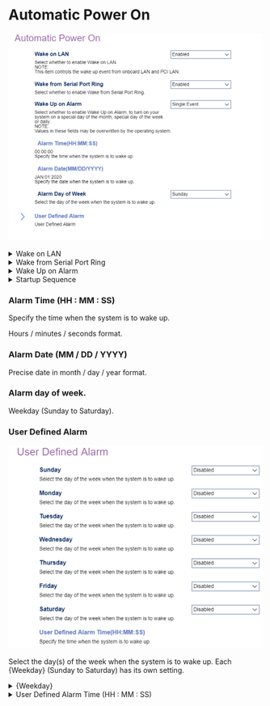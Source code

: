 # Automatic Power On #

![](./img/thinkcenter_automatic_power_on.png)

<details><summary>Wake on LAN</summary>

Controls the wake up event from onboard LAN and PCI LAN.

Options:

1.  **Enabled** - enables Wake on LAN. Default.
2.  Disabled - disables Wake on LAN.

<!-- TODO: add WMI
| WMI Setting name | Values | SVP Req'd | AMD/Intel |
|:---|:---|:---|:---|
| WakeonLAN | setting_values | yes_no | amd_intel |
-->

</details>

<details><summary>Wake from Serial Port Ring</summary>

Select whether to enable Wake from Serial Port Ring., and/or which Startup Sequence to use after a serial port wake up event.

Options:

1. **Enabled** - Default.
2. Disabled.

<!-- 
| WMI Setting name | Values | SVP Req'd | AMD/Intel |
|:---|:---|:---|:---|
| WakefromSerialPortRing | setting_values | yes_no | amd_intel |
-->

</details>


<details><summary>Wake Up on Alarm</summary>

Options to turn on your system on a specific day of the month, specific day of the week, or daily at a given time. A single wake up event, or series of alarm events, can also be defined.

**Note:**  Selecting `User Defined` enables the `User Defined Alarm` settings.

**Note:**  Values in these fields may be overwritten by the operating system.

Options:

1.  **Disabled** - Disables Wake Up on Alarm. Default.
2.  User Defined - a series of alarm events.
3.  Single Event
4.  Daily Event
5.  Weekly Event

<!-- 
| WMI Setting name | Values | SVP Req'd | AMD/Intel |
|:---|:---|:---|:---|
| WakeUponAlarm | setting_values | yes_no | amd_intel |
-->

</details>

<details><summary>Startup Sequence</summary>

Select the startup sequence after a Wake Up on Alarm event.

Options:

1.  **Primary** - enables primary startup sequence. Default.
2.  Automatic - disables automatic selection of startup sequence.

<!-- TODO: add WMI
| WMI Setting name | Values | SVP Req'd | AMD/Intel |
|:---|:---|:---|:---|
| setting_name | setting_values | yes_no | amd_intel |
-->

</details>

### Alarm Time (HH : MM : SS) ###

Specify the time when the system is to wake up.

Hours / minutes / seconds format.

<!-- SIMULATOR DOES NOT SUPPORT -->

### Alarm Date (MM / DD / YYYY) ###

Precise date in month / day / year format.

### Alarm day of week. ###

Weekday (Sunday to Saturday).

<!-- SIMULATOR DOES NOT SUPPORT -->

### User Defined Alarm ###

![](./img/thinkcenter_user_defined_alarm.png)

Select the day(s) of the week when the system is to wake up. Each {Weekday} (Sunday to Saturday) has its own setting.

<details><summary>{Weekday}</summary>

One of 2 possible options for waking up this day:

1.  **Disabled** - disables wake-up. Default.
2.  Enabled - enables wake-up.

</details>

<details><summary>User Defined Alarm Time (HH : MM : SS)</summary>

Specify the time when the system is to wake up.

<!-- SIMULATOR DOES NOT SUPPORT -->
</details>
